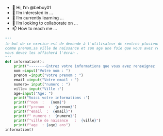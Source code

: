 - 👋 Hi, I’m @beboy01
- 👀 I’m interested in ...
- 🌱 I’m currently learning ...
- 💞️ I’m looking to collaborate on ...
- 📫 How to reach me ...

<!---
beboy01/beboy01 is a ✨ special ✨ repository because its `README.md` (this file) appears on your GitHub profile.
You can click the Preview link to take a look at your changes.
--->
```python
"""
le but de ce execice est de demande à l'utilisateur de rentrez plusieur informations
comme prenom,sa ville de naissance et son age une foie que vous avez recuperer ces informations
vous devez les afficherà l'écran .
"""
def information():
    print("--------Entrez votre informations que vous avez renseignez ...:")
    nom =input("Votre nom : ")
    prenom =input("Votre prenom : ")
    email =input("Votre email : ")
    numero= input("numero : ")
    ville= input("Ville :")
    age=input("Age: ")
    print("Voici votre informations :")
    print(f"nom  :   {nom}")
    print(f"prenom  :  {prenom}")
    print(f"email  :  {email}")
    print(f" numero :  {numero}")
    print(f"ville de naisance   :  {ville}")
    print(f"age  : {age} ans")
information()



```
